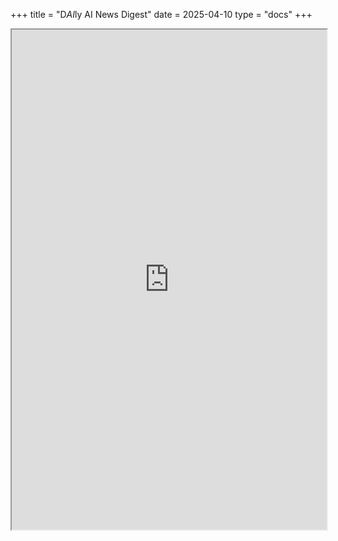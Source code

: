 +++
title = "D*AI*ly AI News Digest"
date = 2025-04-10
type = "docs"
+++

<iframe src="https://luca-carbone.shinyapps.io/ai_news_app/" width="100%" height="800px" frameborder="1"></iframe>